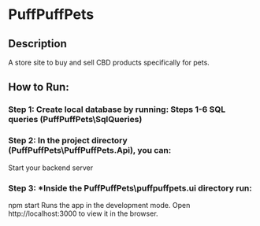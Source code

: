 # PuffPuffPets

## Description
A store site to buy and sell CBD products specifically for pets. 

## How to Run:
### Step 1: Create local database by running: Steps 1-6 SQL queries (PuffPuffPets\SqlQueries)

### Step 2: In the project directory (PuffPuffPets\PuffPuffPets.Api), you can:
Start your backend server

### Step 3: *Inside the PuffPuffPets\puffpuffpets.ui directory run:
npm start
Runs the app in the development mode.
Open http://localhost:3000 to view it in the browser.
